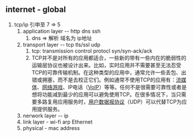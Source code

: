 ## internet - global

1. tcp/ip 引申至   7 => 5 
   1. application layer  --  http dns ssh
      1. dns => 解析 域名为 ip地址
   2. transport layer  --  tcp tls/ssl udp
      1. tcp: transmission control protocl   syn/syn-ack/ack
      2. TCP并不是对所有的应用都适合，一些新的带有一些内在的脆弱性的运输层协议也被设计出来。比如，实时应用并不需要甚至无法忍受TCP的可靠传输机制。在这种类型的应用中，通常允许一些丢包、出错或拥塞，而不是去校正它们。例如通常不使用TCP的应用有：[流媒体](https://zh.wikipedia.org/wiki/流媒体)、[网络游戏](https://zh.wikipedia.org/wiki/網絡遊戲)、IP电话（[VoIP](https://zh.wikipedia.org/wiki/VoIP)）等等。任何不是很需要可靠性或者是想将功能减到最少的应用可以避免使用TCP。在很多情况下，当只需要多路复用应用服务时，[用户数据报协议](https://zh.wikipedia.org/wiki/用户数据报协议)（UDP）可以代替TCP为应用提供服务。
   3. nerwork layer  --  ip
   4. link layer  -  wi-fi arp Ethernet
   5. physical  - mac address 

